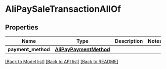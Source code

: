 # AliPaySaleTransactionAllOf

## Properties
Name | Type | Description | Notes
------------ | ------------- | ------------- | -------------
**payment_method** | [**AliPayPaymentMethod**](AliPayPaymentMethod.md) |  | 

[[Back to Model list]](../README.md#documentation-for-models) [[Back to API list]](../README.md#documentation-for-api-endpoints) [[Back to README]](../README.md)


